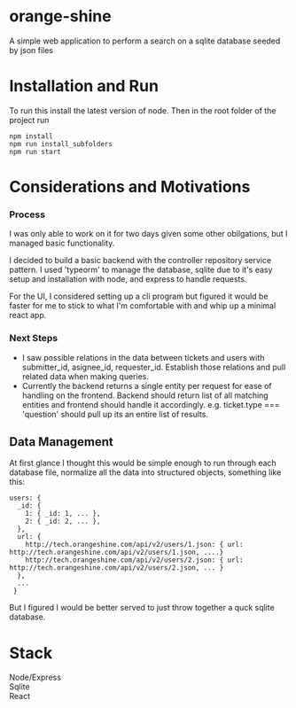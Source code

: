 # orange-shine

A simple web application to perform a search on a sqlite database seeded by json files

# Installation and Run
To run this install the latest version of node.
Then in the root folder of the project run
```
npm install
npm run install_subfolders
npm run start
```

# Considerations and Motivations

### Process
I was only able to work on it for two days given some other obilgations, but I managed basic functionality. 

I decided to build a basic backend with the controller repository service pattern. I used 'typeorm' to manage the database, sqlite due to it's easy setup and installation with node, and express to handle requests. 

For the UI, I considered setting up a cli program but figured it would be faster for me to stick to what I'm comfortable with and whip up a minimal react app.

### Next Steps
- I saw possible relations in the data between tickets and users with submitter_id, asignee_id, requester_id. Establish those relations and pull related data when making queries.
- Currently the backend returns a single entity per request for ease of handling on the frontend. Backend should return list of all matching entities and frontend should handle it accordingly. e.g. ticket.type === 'question' should pull up its an entire list of results.

## Data Management
At first glance I thought this would be simple enough to run through each database file, normalize all the data into structured objects, something like this:
```
users: {
  _id: {
    1: { _id: 1, ... },
    2: { _id: 2, ... },
  },
  url: {
    http://tech.orangeshine.com/api/v2/users/1.json: { url: http://tech.orangeshine.com/api/v2/users/1.json, ....}
    http://tech.orangeshine.com/api/v2/users/2.json: { url: http://tech.orangeshine.com/api/v2/users/2.json, ... }
  },
  ...
 }
 ```
But I figured I would be better served to just throw together a quck sqlite database. 


# Stack
Node/Express \
Sqlite \
React


